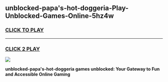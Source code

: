 
## unblocked-papa's-hot-doggeria-Play-Unblocked-Games-Online-5hz4w
<h3>
<a href="https://premium76.site?title=unblocked-papa's-hot-doggeria&ref=25A">CLICK TO PLAY</a></h3>
<hr>

<h3>
<a href="https://premium76.site?title=unblocked-papa's-hot-doggeria&ref=25A">CLICK 2 PLAY</a>
  
</h3>

<a href="https://premium76.site?title=unblocked-papa's-hot-doggeria&ref=25A"><img src="https://clearcache.store/games.png"></a>


**unblocked-papa's-hot-doggeria games unblocked: Your Gateway to Fun and Accessible Online Gaming**
